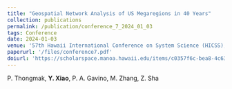 ```yaml
---
title: "Geospatial Network Analysis of US Megaregions in 40 Years"
collection: publications
permalink: /publication/conference_7_2024_01_03
tags: Conference
date: 2024-01-03
venue: '57th Hawaii International Conference on System Science (HICSS), January 3-6, 2024, Waikiki, HI.'
paperurl: '/files/conference7.pdf'
doiurl: 'https://scholarspace.manoa.hawaii.edu/items/c0357f6c-bea8-4c63-95a4-673cba2f3a1a'
---
```

P. Thongmak, **Y. Xiao**, P. A. Gavino, M. Zhang, Z. Sha

